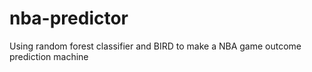 # nba-predictor

Using random forest classifier and BIRD to make a NBA game outcome prediction machine
